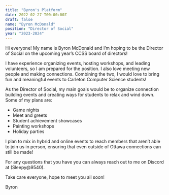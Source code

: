 ```yaml
---
title: "Byron's Platform"
date: 2022-02-27-T00:00:00Z
draft: false
name: "Byron McDonald"
position: "Director of Social"
year: "2023-2024"
---
```


Hi everyone! My name is Byron McDonald and I’m hoping to be the Director of Social on the upcoming year’s CCSS board of directors!

I have experience organizing events, hosting workshops, and leading volunteers, so I am prepared for the position. I also love meeting new people and making connections. Combining the two, I would love to bring fun and meaningful events to Carleton Computer Science students!

As the Director of Social, my main goals would be to organize connection building events and creating ways for students to relax and wind down. Some of my plans are:

- Game nights
- Meet and greets
- Student achievement showcases
- Painting workshops
- Holiday parties

I plan to mix in hybrid and online events to reach members that aren’t able to join us in person, ensuring that even outside of Ottawa connections can still be made!

For any questions that you have you can always reach out to me on Discord at (Sleepy@9540).

Take care everyone, hope to meet you all soon!

Byron
